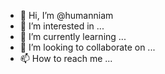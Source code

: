 - 👋 Hi, I’m @humanniam
- 👀 I’m interested in ...
- 🌱 I’m currently learning ...
- 💞️ I’m looking to collaborate on ...
- 📫 How to reach me ...

<!---
humanniam/humanniam is a ✨ special ✨ repository because its `README.md` (this file) appears on your GitHub profile.
You can click the Preview link to take a look at your changes.
--->
